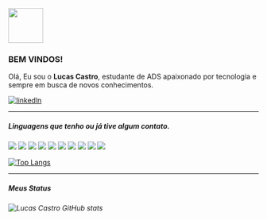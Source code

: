 

<div> <img src="https://media1.giphy.com/media/du3J3cXyzhj75IOgvA/giphy.gif?cid=ecf05e47j0nw1rgkb3g0oldfpwl7c0tcuwy38cckvn0idrjw&rid=giphy.gif&ct=g"  width="70" height="70" /></div> 

### BEM VINDOS!

Olá, Eu sou o **Lucas Castro**, estudante de ADS apaixonado por tecnologia e sempre em busca de novos conhecimentos.

[![linkedln](https://img.shields.io/badge/LinkedIn-0077B5?style=for-the-badge&logo=linkedin&logoColor=white)](https://www.linkedin.com/in/lucas-castro-578692238/)



<div style="border-top: solid 1px">
    <h5>
        Linguagens que tenho ou já tive algum contato.
    </h5>
    <img src=https://img.shields.io/badge/C%23-239120?style=for-the-badge&logo=c-sharp&logoColor=white/>
<img src=https://img.shields.io/badge/.NET-5C2D91?style=for-the-badge&logo=.net&logoColor=white/>
<img src=https://img.shields.io/badge/HTML5-E34F26?style=for-the-badge&logo=html5&logoColor=white/>
<img src=https://img.shields.io/badge/CSS3-1572B6?style=for-the-badge&logo=css3&logoColor=white/>
<img src=https://img.shields.io/badge/C-00599C?style=for-the-badge&logo=c&logoColor=white/>
<img src=https://img.shields.io/badge/Java-ED8B00?style=for-the-badge&logo=java&logoColor=white/>
<img src=https://img.shields.io/badge/Kotlin-0095D5?&style=for-the-badge&logo=kotlin&logoColor=white/>
<img src=https://img.shields.io/badge/Shell_Script-121011?style=for-the-badge&logo=gnu-bash&logoColor=white/>
<img src=https://img.shields.io/badge/MySQL-00000F?style=for-the-badge&logo=mysql&logoColor=white/>
<img src=https://img.shields.io/badge/SQLite-07405E?style=for-the-badge&logo=sqlite&logoColor=white/>
</div>

[![Top Langs](https://github-readme-stats.vercel.app/api/top-langs/?username=LucasCastro94&langs_count=8)](https://github.com/LucasCastro94/github-readme-stats)



<div style="border-top:solid 1px">
   <h5>
       Meus Status
    </h5>
</div>

###### ![Lucas Castro GitHub stats](https://github-readme-stats.vercel.app/api?username=LucasCastro94&show_icons=true&theme=dracula)





